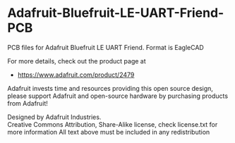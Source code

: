 # Adafruit-Bluefruit-LE-UART-Friend-PCB
PCB files for Adafruit Bluefruit LE UART Friend. Format is EagleCAD

For more details, check out the product page at

  * https://www.adafruit.com/product/2479

Adafruit invests time and resources providing this open source design, 
please support Adafruit and open-source hardware by purchasing 
products from Adafruit!

Designed by Adafruit Industries.  
Creative Commons Attribution, Share-Alike license, check license.txt for more information
All text above must be included in any redistribution
